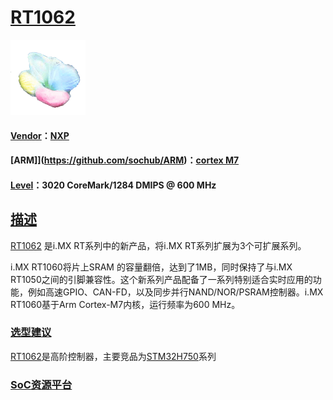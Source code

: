 ﻿# [RT1062](https://github.com/sochub/RT1062)
[![sites](SoC/SoC.png)](http://www.qitas.cn) 
#### [Vendor](https://github.com/sochub/Vendor)：[NXP](https://github.com/sochub/NXP)
#### [ARM]](https://github.com/sochub/ARM)：[cortex M7](https://github.com/sochub/CM7)
#### [Level](https://github.com/sochub/Level)：3020 CoreMark/1284 DMIPS @ 600 MHz

## [描述](https://github.com/sochub/RT1062/wiki) 

[RT1062](https://github.com/sochub/RT1062) 是i.MX RT系列中的新产品，将i.MX RT系列扩展为3个可扩展系列。

i.MX RT1060将片上SRAM 的容量翻倍，达到了1MB，同时保持了与i.MX RT1050之间的引脚兼容性。这个新系列产品配备了一系列特别适合实时应用的功能，例如高速GPIO、CAN-FD，以及同步并行NAND/NOR/PSRAM控制器。i.MX RT1060基于Arm Cortex-M7内核，运行频率为600 MHz。

### [选型建议](https://github.com/sochub)

[RT1062](https://github.com/sochub/RT1062)是高阶控制器，主要竞品为[STM32H750](https://github.com/sochub/STM32H750)系列

###  [SoC资源平台](http://www.qitas.cn)   
